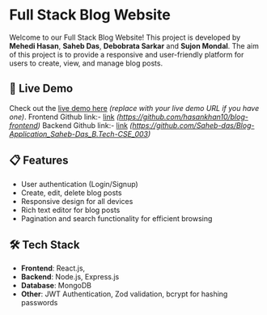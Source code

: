 # Full Stack Blog Website

Welcome to our Full Stack Blog Website! This project is developed by **Mehedi Hasan**, **Saheb Das**, **Debobrata Sarkar** and **Sujon Mondal**.
The aim of this project is to provide a responsive and user-friendly platform for users to create, view, and manage blog posts.

## 🚀 Live Demo
Check out the [live demo here](#) *(replace with your live demo URL if you have one)*.
Frontend Github link:- [link](#) *(https://github.com/hasankhan10/blog-frontend)*
Backend Github link:- [link](#) *(https://github.com/Saheb-das/Blog-Application_Saheb-Das_B.Tech-CSE_003)*

## 📋 Features
- User authentication (Login/Signup)
- Create, edit, delete blog posts
- Responsive design for all devices
- Rich text editor for blog posts
- Pagination and search functionality for efficient browsing

## 🛠️ Tech Stack
- **Frontend**: React.js,
- **Backend**: Node.js, Express.js
- **Database**: MongoDB
- **Other**: JWT Authentication, Zod validation, bcrypt for hashing passwords
